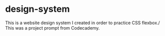 # design-system

This is a website design system I created in order to practice CSS flexbox./ This was a project prompt from Codecademy.
